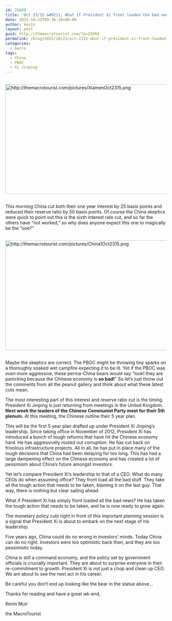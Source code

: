 ```yaml
---
id: 25669
title: 'Oct 23/15 &#8211; What if President Xi front loaded the bad news?'
date: 2015-10-23T09:36:20+00:00
author: kevin
layout: post
guid: http://themacrotourist.com/?p=25669
permalink: /blog/2015/10/23/oct-2315-what-if-president-xi-front-loaded-the-bad-news/
categories:
  - macro
tags:
  - China
  - PBOC
  - Xi Jinping
---
```


  <img src="http://themacrotourist.com/pictures/XiamenOct2315.png" style="margin:30px auto;display:block;" alt="http://themacrotourist.com/pictures/XiamenOct2315.png" width="600" height="342">

This morning China cut both their one year interest by 25 basis points and reduced their reserve ratio by 50 basis points. Of course the China skeptics were quick to point out this is the sixth interest rate cut, and so far the others have &#8220;not worked,&#8221; so why does anyone expect this one to magically be the &#8220;one?&#8221;


  <img src="http://themacrotourist.com/pictures/China1Oct2315.png" style="margin:30px auto;display:block;" alt="http://themacrotourist.com/pictures/China1Oct2315.png" width="600" height="342">

Maybe the skeptics are correct. The PBOC might be throwing tiny sparks on a thoroughly soaked wet campfire expecting it to be lit. Yet if the PBOC was _even more_ aggressive, these perma-China bears would say &#8220;look! they are panicking because the Chinese economy is **so bad!**&#8221; So let&#8217;s just throw out the comments from all the peanut gallery and think about what these latest cuts mean.

The most interesting part of this interest and reserve ratio cut is the timing. President Xi Jinping is just returning from meetings in the United Kingdom. **Next week the leaders of the Chinese Communist Party meet for their 5th plenum.** At this meeting, the Chinese outline their 5 year plan. 

This will be the first 5 year plan drafted up under President Xi Jinping&#8217;s leadership. Since taking office in November of 2012, President Xi has introduced a bunch of tough reforms that have hit the Chinese economy hard. He has aggressively routed out corruption. He has cut back on frivolous infrastructure projects. All in all, he has put in place many of the tough decisions that China had been delaying for too long. This has had a large dampening effect on the Chinese economy and has created a lot of pessimism about China&#8217;s future amongst investors. 

Yet let&#8217;s compare President Xi&#8217;s leadership to that of a CEO. What do many CEOs do when assuming office? They front load all the bad stuff. They take all the tough action that needs to be taken, blaming it on the last guy. That way, there is nothing but clear sailing ahead.

What if President Xi has simply front loaded all the bad news? He has taken the tough action that needs to be taken, and he is now ready to grow again.

The monetary policy cuts right in front of this important planning session is a signal that President Xi is about to embark on the next stage of his leadership. 

Five years ago, China could do no wrong in investors&#8217; minds. Today China can do no right. Investors were too optimistic back then, and they are too pessimistic today. 

China is still a command economy, and the policy set by government officials is crucially important. They are about to surprise everyone in their re-commitment to growth. President Xi is not just a chop and clean up CEO. We are about to see the next act in his career.

Be careful you don&#8217;t end up looking like the bear in the statue above&#8230;

Thanks for reading and have a great wk-end,
  
Kevin Muir
  
the MacroTourist